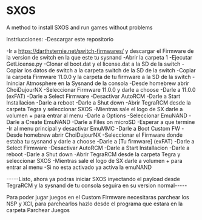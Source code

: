 # SXOS
A method to install SXOS and run games without problems

Instriucciones:
-Descargar este repositorio

-Ir a https://darthsternie.net/switch-firmwares/ y descargar el Firmware de la version de switch en la que este tu sysnand
-Abrir la carpeta 1
-Ejecutar GetLicense.py
-Clonar el boot.dat y el license.dat a la SD de la switch
-Copiar los datos de switch a la carpeta switch de la SD de la switch
-Copiar la carpeta Firmware 11.0.0 y la carpeta de tu firmware a la SD de la switch
-Ininciar Atmosphere en la Sysnand de la consola
-Desde homebrew abrir ChoiDujourNX
-Seleccionar Firmware 11.0.0 y darle a choose
-Darle a 11.0.0 (exFAT)
-Darle a Select Firmware
-Desactivar AutoRCM
-Darle a Start Installacion
-Darle a reboot
-Darle a Shut down
-Abrir TegraRCM desde la carpeta Tegra y seleccionar SXOS
-Mientras sale el logo de SX darle a volumen + para entrar al menu
-Darle a Options
-Seleccionar EmuNAND
-Darle a Create EmuNAND
-Darle a Files on microSD
-Esperar a que termine
-Ir al menu principal y desactivar EmuMMC
-Darle a Boot Custom FW
-Desde homebrew abrir ChoiDujourNX
-Seleccionar el Firmware donde estaba tu sysnand y darle a choose
-Darle a [Tu firmware] (exFAT)
-Darle a Select Firmware
-Desactivar AutoRCM
-Darle a Start Installacion
-Darle a reboot
-Darle a Shut down
-Abrir TegraRCM desde la carpeta Tegra y seleccionar SXOS
-Mientras sale el logo de SX darle a volumen + para entrar al menu
-Si no esta activado ya activa la emuNAND


-----Listo, ahora ya podras iniciar SXOS inyectando el payload desde TegraRCM y la sysnand de tu consola seguira en su version normal-----


Para poder jugar juegos en el Custom Firmware necesitaras parchear los NSP y XCI, para parchearlos hazlo desde el programa que estara en la carpeta Parchear Juegos
